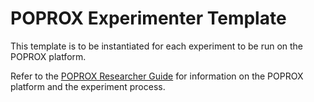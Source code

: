 # POPROX Experimenter Template

This template is to be instantiated for each experiment to be run on the POPROX platform. 

Refer to the [POPROX Researcher Guide](https://docs.poprox.ai/index.html) for information on the POPROX platform and the experiment process.
